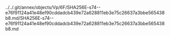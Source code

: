 ../../.git/annex/objects/Vp/6F/SHA256E-s74--e76f91124a41e48ef90cddadcb439e72a628811eb3e75c26637a3bbe565438b8.md/SHA256E-s74--e76f91124a41e48ef90cddadcb439e72a628811eb3e75c26637a3bbe565438b8.md